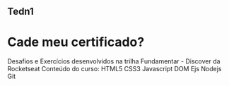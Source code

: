 ## Tedn1
# Cade meu certificado?
Desafios e Exercícios desenvolvidos na trilha Fundamentar - Discover da Rocketseat
Conteúdo do curso:
HTML5
CSS3
Javascript
DOM
Ejs
Nodejs
Git
